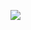 ![](https://www.nta.go.jp/tmp/25acc80e-9659-4c6e-9016-d78b21762308/images/5ad27f82f4135e1f7de07825088bf80f473f1b559d7c395d1f752820c5132ce9.jpg)
